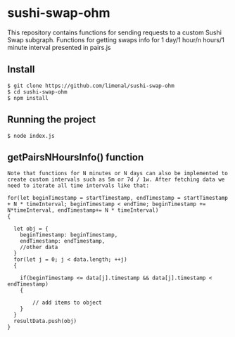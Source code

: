 # sushi-swap-ohm
This repository contains functions for sending requests to a custom Sushi Swap subgraph.
Functions for getting swaps info for 1 day/1 hour/n hours/1 minute interval presented in pairs.js

## Install

    $ git clone https://github.com/limenal/sushi-swap-ohm
    $ cd sushi-swap-ohm
    $ npm install
    
## Running the project

    $ node index.js
## getPairsNHoursInfo() function

    Note that functions for N minutes or N days can also be implemented to create custom intervals such as 5m or 7d / 1w. After fetching data we need to iterate all time intervals like that: 
       
    for(let beginTimestamp = startTimestamp, endTimestamp = startTimestamp + N * timeInterval; beginTimestamp < endTime; beginTimestamp += N*timeInterval, endTimestamp+= N * timeInterval)
    {
      
      let obj = {
        beginTimestamp: beginTimestamp,
        endTimestamp: endTimestamp,
        //other data
      }
      for(let j = 0; j < data.length; ++j)
      {
        
        if(beginTimestamp <= data[j].timestamp && data[j].timestamp < endTimestamp)
        {

            // add items to object
        }
      }
      resultData.push(obj)
    }